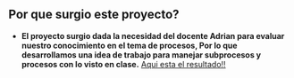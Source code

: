 ## Por que surgio este proyecto?

- **El proyecto surgio dada la necesidad del docente Adrian para evaluar nuestro conocimiento
en el tema de procesos, Por lo que desarrollamos una idea de trabajo para manejar subprocesos y procesos con lo visto en clase.**
[Aqui esta el resultado!!](/docs/HOW_THIS_WORK.md)